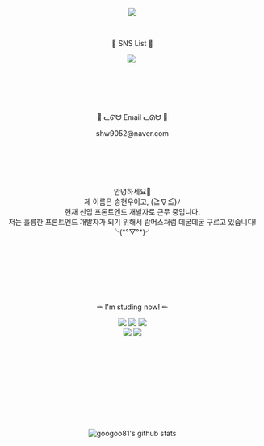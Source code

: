 <p align = "center">
<img src="https://capsule-render.vercel.app/api?type=waving&color=auto&height=300&section=header&text=HelloThere!&fontSize=70" />
</p>
<br>
<p align = "center"> 🌠 SNS List 🌠 </p>
<p align = "center">
   <a href="https://www.instagram.com/shw0_noo1221/"><img src="https://img.shields.io/badge/Instagram-E4405F?style=flat-square&logo=Instagram&logoColor=white&link=https://www.instagram.com/hye_inisfree/"/></a>&nbsp
</p>
<br><br><br><br>
<p align = "center"> 📨 ᓚᘏᗢ  Email  ᓚᘏᗢ 📨 </p>
<p align = "center"> shw9052@naver.com </p>
<br><br><br><br>
<p align = "center">
안녕하세요🤗<br> 
제 이름은 송현우이고, (≧∇≦)ﾉ<br>
현재 신입 프론트엔드 개발자로 근무 중입니다.<br>
저는 훌륭한 프론트엔드 개발자가 되기 위해서 람머스처럼 데굴데굴 구르고 있습니다! ╰(*°▽°*)╯<br>
</p>
<br><br><br><br><br><br>
<p align = "center"> ✏ I'm studing now! ✏</p>
<p align = "center">
    <img src="https://img.shields.io/badge/C-A8B9CC?style=for-the-badge&logo=C&logoColor=white">
    <img src="https://img.shields.io/badge/html-E34F26?style=for-the-badge&logo=html5&logoColor=white">
    <img src="https://img.shields.io/badge/css-1572B6?style=for-the-badge&logo=css3&logoColor=white"><br>
    <img src="https://img.shields.io/badge/Javascript-ffb13b?style=flat-square&logo=javascript&logoColor=white">
    <img src="https://img.shields.io/badge/React-61DAFB?style=for-the-badge&logo=React&logoColor=white">
</a>
</p>
<br><br><br><br><br><br><br><br><br>
<div align=center>
    
![googoo81's github stats](https://github-readme-stats.vercel.app/api?username=googoo81&show_icons=true)
</div>
